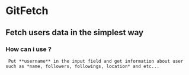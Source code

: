 # GitFetch
   
## Fetch users data in the simplest way
### How can i use ?
     Put **username** in the input field and get information about user such as *name, followers, followings, location* and etc...
